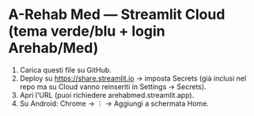 # A-Rehab Med — Streamlit Cloud (tema verde/blu + login Arehab/Med)
1) Carica questi file su GitHub.
2) Deploy su https://share.streamlit.io → imposta Secrets (già inclusi nel repo ma su Cloud vanno reinseriti in Settings → Secrets).
3) Apri l'URL (puoi richiedere arehabmed.streamlit.app).
4) Su Android: Chrome → ⋮ → Aggiungi a schermata Home.
